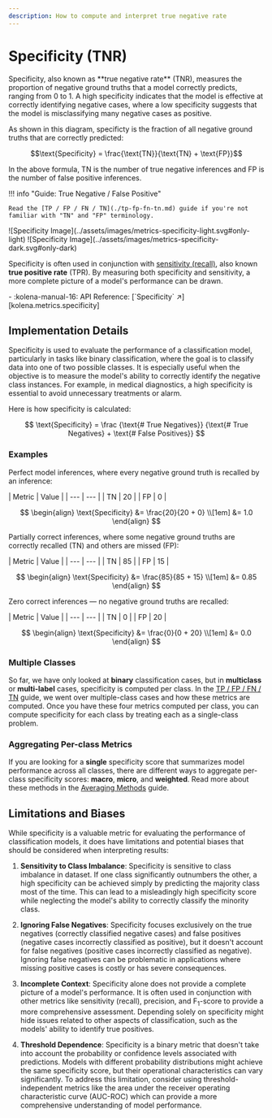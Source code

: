 ```yaml
---
description: How to compute and interpret true negative rate
---
```


# Specificity (TNR)

<div class="grid" markdown>
<div markdown>
Specificity, also known as **true negative rate** (TNR), measures the proportion of negative ground truths that a
model correctly predicts, ranging from 0 to 1. A high specificity indicates that the model is effective at correctly
identifying negative cases, where a low specificity suggests that the model is misclassifying many negative cases as
positive.

As shown in this diagram, specificty is the fraction of all negative ground truths that are correctly predicted:

$$\text{Specificity} = \frac{\text{TN}}{\text{TN} + \text{FP}}$$

In the above formula, $\text{TN}$ is the number of true negative inferences and $\text{FP}$ is the number of false
positive inferences.

!!! info "Guide: True Negative / False Positive"

    Read the [TP / FP / FN / TN](./tp-fp-fn-tn.md) guide if you're not familiar with "TN" and "FP" terminology.

</div>
![Specificity Image](../assets/images/metrics-specificity-light.svg#only-light)
![Specificity Image](../assets/images/metrics-specificity-dark.svg#only-dark)
</div>

Specificity is often used in conjunction with [sensitivity (recall)](./recall.md), also known **true positive rate**
(TPR). By measuring both specificity and sensitivity, a more complete picture of a model's performance can be drawn.

<div class="grid cards" markdown>
- :kolena-manual-16: API Reference: [`Specificity` ↗][kolena.metrics.specificity]
</div>

## Implementation Details

Specificity is used to evaluate the performance of a classification model, particularly in tasks like binary
classification, where the goal is to classify data into one of two possible classes. It is especially useful when the
objective is to measure the model's ability to correctly identify the negative class instances. For example, in medical
diagnostics, a high specificity is essential to avoid unnecessary treatments or alarm.

Here is how specificity is calculated:

$$
\text{Specificity} = \frac {\text{# True Negatives}} {\text{# True Negatives} + \text{# False Positives}}
$$

### Examples

Perfect model inferences, where every negative ground truth is recalled by an inference:

<div class="grid" markdown>
| Metric | Value |
| --- | --- |
| TN | 20 |
| FP | 0 |

$$
\begin{align}
\text{Specificity} &= \frac{20}{20 + 0} \\[1em]
&= 1.0
\end{align}
$$
</div>

Partially correct inferences, where some negative ground truths are correctly recalled (TN) and others are missed (FP):

<div class="grid" markdown>
| Metric | Value |
| --- | --- |
| TN | 85 |
| FP | 15 |

$$
\begin{align}
\text{Specificity} &= \frac{85}{85 + 15} \\[1em]
&= 0.85
\end{align}
$$
</div>

Zero correct inferences — no negative ground truths are recalled:

<div class="grid" markdown>
| Metric | Value |
| --- | --- |
| TN | 0 |
| FP | 20 |

$$
\begin{align}
\text{Specificity} &= \frac{0}{0 + 20} \\[1em]
&= 0.0
\end{align}
$$
</div>

### Multiple Classes

So far, we have only looked at **binary** classification cases, but in **multiclass** or **multi-label** cases,
specificity is computed per class. In the [TP / FP / FN / TN](./tp-fp-fn-tn.md) guide,
we went over multiple-class cases and how these metrics are computed. Once you have these four metrics computed per
class, you can compute specificity for each class by treating each as a single-class problem.

### Aggregating Per-class Metrics

If you are looking for a **single** specificity score that summarizes model performance across all classes, there are
different ways to aggregate per-class specificity scores: **macro**, **micro**, and **weighted**. Read more about these
methods in the [Averaging Methods](./averaging-methods.md) guide.

## Limitations and Biases

While specificity is a valuable metric for evaluating the performance of classification models, it does have limitations
and potential biases that should be considered when interpreting results:

1. **Sensitivity to Class Imbalance**: Specificity is sensitive to class imbalance in dataset. If one class significantly
outnumbers the other, a high specificity can be achieved simply by predicting the majority class most of the time. This
can lead to a misleadingly high specificity score while neglecting the model's ability to correctly classify the
minority class.

2. **Ignoring False Negatives**: Specificity focuses exclusively on the true negatives (correctly classified negative cases)
and false positives (negative cases incorrectly classified as positive), but it doesn't account for false negatives
(positive cases incorrectly classified as negative). Ignoring false negatives can be problematic in applications where
missing positive cases is costly or has severe consequences.

3. **Incomplete Context**: Specificity alone does not provide a complete picture of a model's performance. It is often
used in conjunction with other metrics like sensitivity (recall), precision, and F<sub>1</sub>-score to provide a more
comprehensive assessment. Depending solely on specificity might hide issues related to other aspects of classification,
such as the models' ability to identify true positives.

4. **Threshold Dependence**: Specificity is a binary metric that doesn't take into account the probability
or confidence levels associated with predictions. Models with different probability distributions might achieve the
same specificity score, but their operational characteristics can vary significantly. To address this limitation,
consider using threshold-independent metrics like the area under the receiver operating characteristic curve (AUC-ROC)
which can provide a more comprehensive understanding of model performance.

